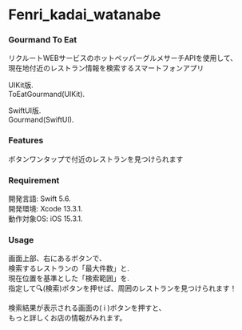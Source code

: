 # Fenri_kadai_watanabe

### Gourmand To Eat
 リクルートWEBサービスのホットペッパーグルメサーチAPIを使用して、    
 現在地付近のレストラン情報を検索するスマートフォンアプリ    
 
 UIKit版.   
 ToEatGourmand(UIKit).   
 
 SwiftUI版.   
 Gourmand(SwiftUI).   
 
### Features
 
ボタンワンタップで付近のレストランを見つけられます
 
### Requirement
 
 開発言語: Swift 5.6.   
 開発環境: Xcode 13.3.1.   
 動作対象OS: iOS 15.3.1.   
 
### Usage
 
画面上部、右にあるボタンで、    
検索するレストランの「最大件数」と.   
現在位置を基準とした「検索範囲」を.   
指定して🔍(検索)ボタンを押せば、周囲のレストランを見つけられます！    

検索結果が表示される画面の( i )ボタンを押すと、    
もっと詳しくお店の情報がみれます。
